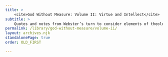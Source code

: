 ```yaml
---
title: >
    <cite>God Without Measure: Volume II: Virtue and Intellect</cite>
subtitle: >
    Quotes and notes from Webster’s turn to consider elements of theological anthropology.
permalink: /library/god-without-measure/volume-ii/
layout: archives.njk
standalonePage: true
order: OLD_FIRST

---
```

